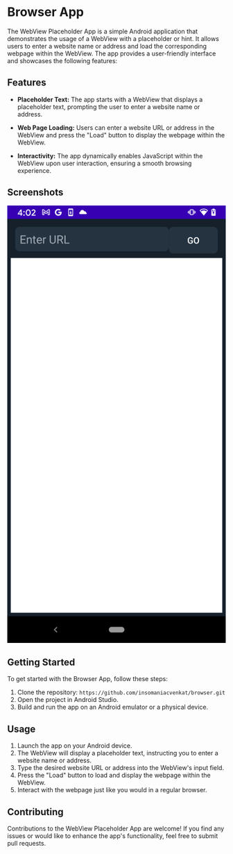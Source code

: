 # Browser App

The WebView Placeholder App is a simple Android application that demonstrates the usage of a WebView with a placeholder or hint. It allows users to enter a website name or address and load the corresponding webpage within the WebView. The app provides a user-friendly interface and showcases the following features:

## Features

- **Placeholder Text:** The app starts with a WebView that displays a placeholder text, prompting the user to enter a website name or address.

- **Web Page Loading:** Users can enter a website URL or address in the WebView and press the "Load" button to display the webpage within the WebView.

- **Interactivity:** The app dynamically enables JavaScript within the WebView upon user interaction, ensuring a smooth browsing experience.


## Screenshots

![image](https://github.com/insomaniacvenkat/browser/blob/main/browser%20screenshot.png)

## Getting Started

To get started with the Browser App, follow these steps:

1. Clone the repository: `https://github.com/insomaniacvenkat/browser.git`
2. Open the project in Android Studio.
3. Build and run the app on an Android emulator or a physical device.

## Usage

1. Launch the app on your Android device.
2. The WebView will display a placeholder text, instructing you to enter a website name or address.
3. Type the desired website URL or address into the WebView's input field.
4. Press the "Load" button to load and display the webpage within the WebView.
5. Interact with the webpage just like you would in a regular browser.

## Contributing

Contributions to the WebView Placeholder App are welcome! If you find any issues or would like to enhance the app's functionality, feel free to submit pull requests.

